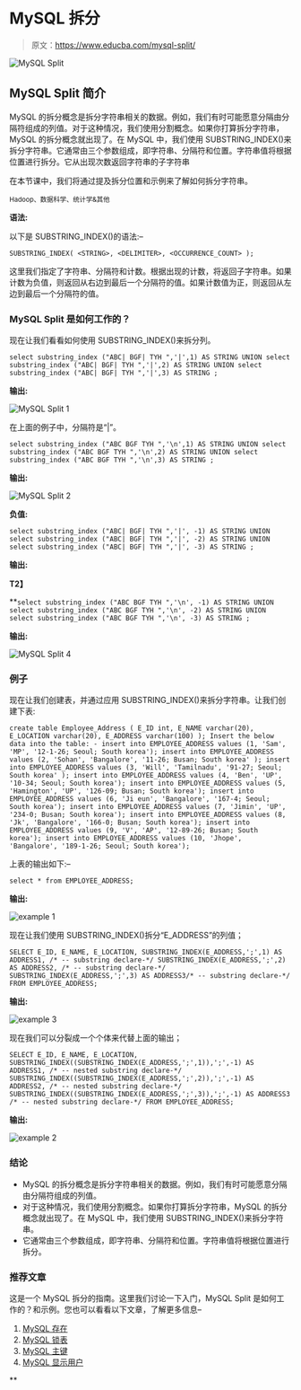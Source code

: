 # MySQL 拆分

> 原文：<https://www.educba.com/mysql-split/>

![MySQL Split](img/85ad06b8acdab0f2631d43fd65613dca.png)



## MySQL Split 简介

MySQL 的拆分概念是拆分字符串相关的数据。例如，我们有时可能愿意分隔由分隔符组成的列值。对于这种情况，我们使用分割概念。如果你打算拆分字符串，MySQL 的拆分概念就出现了。在 MySQL 中，我们使用 SUBSTRING_INDEX()来拆分字符串。它通常由三个参数组成，即字符串、分隔符和位置。字符串值将根据位置进行拆分。它从出现次数返回字符串的子字符串

在本节课中，我们将通过提及拆分位置和示例来了解如何拆分字符串。

<small>Hadoop、数据科学、统计学&其他</small>

**语法:**

以下是 SUBSTRING_INDEX()的语法:–

`SUBSTRING_INDEX( <STRING>, <DELIMITER>, <OCCURRENCE_COUNT> );`

这里我们指定了字符串、分隔符和计数。根据出现的计数，将返回子字符串。如果计数为负值，则返回从右边到最后一个分隔符的值。如果计数值为正，则返回从左边到最后一个分隔符的值。

### MySQL Split 是如何工作的？

现在让我们看看如何使用 SUBSTRING_INDEX()来拆分列。

`select substring_index ("ABC| BGF| TYH ",'|',1) AS STRING
UNION
select substring_index ("ABC| BGF| TYH ",'|',2) AS STRING
UNION
select substring_index ("ABC| BGF| TYH ",'|',3) AS STRING ;`

**输出:**

![MySQL Split 1](img/9ec728c1b687f4cb439acad99ef72f9c.png)



在上面的例子中，分隔符是“|”。

`select substring_index ("ABC
BGF
TYH ",'\n',1) AS STRING
UNION
select substring_index ("ABC
BGF
TYH ",'\n',2) AS STRING
UNION
select substring_index ("ABC
BGF
TYH ",'\n',3) AS STRING ;`

**输出:**

![MySQL Split 2](img/f3cbf09170000dd39c675effba348c40.png)



**负值:**

`select substring_index ("ABC| BGF| TYH ",'|', -1) AS STRING
UNION
select substring_index ("ABC| BGF| TYH ",'|', -2) AS STRING
UNION
select substring_index ("ABC| BGF| TYH ",'|', -3) AS STRING ;`

**输出:**

**T2】**



 **`select substring_index ("ABC
BGF
TYH ",'\n', -1) AS STRING
UNION
select substring_index ("ABC
BGF
TYH ",'\n', -2) AS STRING
UNION
select substring_index ("ABC
BGF
TYH ",'\n', -3) AS STRING ;`

**输出:**

![MySQL Split 4](img/f73037adb7cafd1340ac675c9be09b15.png)



### 例子

现在让我们创建表，并通过应用 SUBSTRING_INDEX()来拆分字符串。让我们创建下表:

`create table Employee_Address
(
E_ID int,
E_NAME varchar(20),
E_LOCATION varchar(20),
E_ADDRESS varchar(100)
);
Insert the below data into the table: -
insert into EMPLOYEE_ADDRESS values (1, 'Sam', 'MP', '12-1-26; Seoul; South korea');
insert into EMPLOYEE_ADDRESS values (2, 'Sohan', 'Bangalore', '11-26; Busan; South korea' );
insert into EMPLOYEE_ADDRESS values (3, 'Will', 'Tamilnadu', '91-27; Seoul; South korea' );
insert into EMPLOYEE_ADDRESS values (4, 'Ben', 'UP', '10-34; Seoul; South korea');
insert into EMPLOYEE_ADDRESS values (5, 'Hamington', 'UP', '126-09; Busan; South korea');
insert into EMPLOYEE_ADDRESS values (6, 'Ji eun', 'Bangalore', '167-4; Seoul; South korea');
insert into EMPLOYEE_ADDRESS values (7, 'Jimin', 'UP', '234-0; Busan; South korea');
insert into EMPLOYEE_ADDRESS values (8, 'Jk', 'Bangalore', '166-0; Busan; South korea');
insert into EMPLOYEE_ADDRESS values (9, 'V', 'AP', '12-89-26; Busan; South korea');
insert into EMPLOYEE_ADDRESS values (10, 'Jhope', 'Bangalore', '189-1-26; Seoul; South korea');`

上表的输出如下:–

`select * from EMPLOYEE_ADDRESS;`

**输出:**

![example 1](img/ad672af4ead71df450fb47a51d524929.png)



现在让我们使用 SUBSTRING_INDEX()拆分“E_ADDRESS”的列值；

`SELECT E_ID,
E_NAME,
E_LOCATION,
SUBSTRING_INDEX(E_ADDRESS,';',1) AS ADDRESS1, /* -- substring declare-*/
SUBSTRING_INDEX(E_ADDRESS,';',2) AS ADDRESS2, /* -- substring declare-*/
SUBSTRING_INDEX(E_ADDRESS,';',3) AS ADDRESS3/* -- substring declare-*/
FROM EMPLOYEE_ADDRESS;`

**输出:**

![example 3](img/5a92f8ff6172498006f7c4355ad44fbd.png)



现在我们可以分裂成一个个体来代替上面的输出；

`SELECT E_ID,
E_NAME,
E_LOCATION,
SUBSTRING_INDEX((SUBSTRING_INDEX(E_ADDRESS,';',1)),';',-1) AS ADDRESS1,
/* -- nested substring declare-*/
SUBSTRING_INDEX((SUBSTRING_INDEX(E_ADDRESS,';',2)),';',-1) AS ADDRESS2,
/* -- nested substring declare-*/
SUBSTRING_INDEX((SUBSTRING_INDEX(E_ADDRESS,';',3)),';',-1) AS ADDRESS3
/* -- nested substring declare-*/
FROM EMPLOYEE_ADDRESS;`

**输出:**

![example 2](img/544c37da43834f3a3cea1b78dca96d8e.png)



### 结论

*   MySQL 的拆分概念是拆分字符串相关的数据。例如，我们有时可能愿意分隔由分隔符组成的列值。
*   对于这种情况，我们使用分割概念。如果你打算拆分字符串，MySQL 的拆分概念就出现了。在 MySQL 中，我们使用 SUBSTRING_INDEX()来拆分字符串。
*   它通常由三个参数组成，即字符串、分隔符和位置。字符串值将根据位置进行拆分。

### 推荐文章

这是一个 MySQL 拆分的指南。这里我们讨论一下入门，MySQL Split 是如何工作的？和示例。您也可以看看以下文章，了解更多信息–

1.  [MySQL 存在](https://www.educba.com/mysql-exists/)
2.  [MySQL 锁表](https://www.educba.com/mysql-lock-table/)
3.  [MySQL 主键](https://www.educba.com/mysql-primary-key/)
4.  [MySQL 显示用户](https://www.educba.com/mysql-show-users/)





**